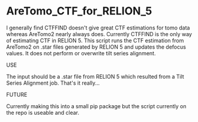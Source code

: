 # AreTomo_CTF_for_RELION_5
I generally find CTFFIND doesn't give great CTF estimations for tomo data whereas AreTomo2 nearly always does. Currently CTFFIND is the only way of estimating CTF in RELION 5. This script runs the CTF estimation from AreTomo2 on .star files generated by RELION 5 and updates the defocus values. It does not perform or overwrite tilt series alignment.

USE

The input should be a .star file from RELION 5 which resulted from a Tilt Series Alignment job. That's it really...

FUTURE

Currently making this into a small pip package but the script currently on the repo is useable and clear.

